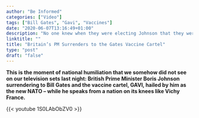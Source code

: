 ```yaml
---
author: "Be Informed"
categories: ["Video"]
tags: ["Bill Gates", "Gavi", "Vaccines"]
date: "2020-06-07T13:16:49+01:00"
description: "No one knew when they were electing Johnson that they were electing Gates."
linktitle: ""
title: "Britain’s PM Surrenders to the Gates Vaccine Cartel"
type: "post"
draft: "false"
---
```

**This is the moment of national humiliation that we somehow did not see on our television sets last night: British Prime Minister Boris Johnson surrendering to Bill Gates and the vaccine cartel, GAVI, hailed by him as the new NATO – while he speaks from a nation on its knees like Vichy France.**

{{< youtube 1S0LAbObZV0 >}}
